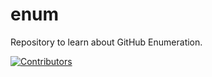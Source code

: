 # enum
Repository to learn about GitHub Enumeration.



















































































































































[![Contributors](https://img.shields.io/badge/Contributors-3-brightgreen)](https://github.com/EurydiceCorp/enum/graphs/contributors)
